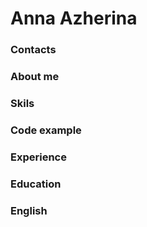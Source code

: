 # Anna Azherina
### Contacts
### About me
### Skils
### Code example
### Experience
### Education
### English